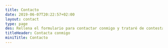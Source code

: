```yaml
---
title: Contacto
date: 2019-06-07T20:22:57+02:00
layout: contact
type: page
des: Rellena el formulario para contactar conmigo y trataré de contestar lo antes posible.
titleHeader: Contacta conmigo
miniTitle: Contacto
---
```



